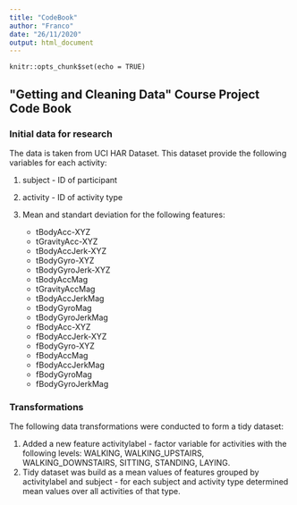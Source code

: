 ```yaml
---
title: "CodeBook"
author: "Franco"
date: "26/11/2020"
output: html_document
---
```


```{r setup, include=FALSE}
knitr::opts_chunk$set(echo = TRUE)
```

## "Getting and Cleaning Data" Course Project Code Book

### Initial data for research

The data is taken from UCI HAR Dataset. This dataset provide the following variables for each activity:

1. subject - ID of participant
2. activity - ID of activity type
3. Mean and standart deviation for the following features:

    - tBodyAcc-XYZ
    - tGravityAcc-XYZ
    - tBodyAccJerk-XYZ
    - tBodyGyro-XYZ
    - tBodyGyroJerk-XYZ
    - tBodyAccMag
    - tGravityAccMag
    - tBodyAccJerkMag
    - tBodyGyroMag
    - tBodyGyroJerkMag
    - fBodyAcc-XYZ
    - fBodyAccJerk-XYZ
    - fBodyGyro-XYZ
    - fBodyAccMag
    - fBodyAccJerkMag
    - fBodyGyroMag
    - fBodyGyroJerkMag


### Transformations

The following data transformations were conducted to form a tidy dataset:

1. Added a new feature activitylabel - factor variable for activities with the following levels: WALKING, WALKING_UPSTAIRS, WALKING_DOWNSTAIRS, SITTING, STANDING, LAYING.
2. Tidy dataset was build as a mean values of features grouped by activitylabel and subject - for each subject and activity type determined mean values over all activities of that type.
